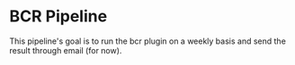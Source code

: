 # BCR Pipeline

This pipeline's goal is to run the bcr plugin on a weekly basis and send the result through email (for now).